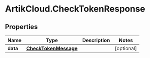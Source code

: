 # ArtikCloud.CheckTokenResponse

## Properties
Name | Type | Description | Notes
------------ | ------------- | ------------- | -------------
**data** | [**CheckTokenMessage**](CheckTokenMessage.md) |  | [optional] 


